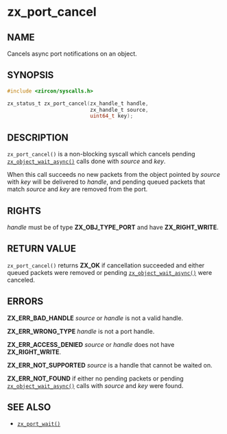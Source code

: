 # zx_port_cancel

## NAME

<!-- Updated by update-docs-from-fidl, do not edit. -->

Cancels async port notifications on an object.

## SYNOPSIS

<!-- Updated by update-docs-from-fidl, do not edit. -->

```c
#include <zircon/syscalls.h>

zx_status_t zx_port_cancel(zx_handle_t handle,
                           zx_handle_t source,
                           uint64_t key);
```

## DESCRIPTION

`zx_port_cancel()` is a non-blocking syscall which cancels
pending [`zx_object_wait_async()`] calls done with *source* and *key*.

When this call succeeds no new packets from the object pointed by
*source* with *key* will be delivered to *handle*, and pending queued
packets that match *source* and *key* are removed from the port.

## RIGHTS

<!-- Updated by update-docs-from-fidl, do not edit. -->

*handle* must be of type **ZX_OBJ_TYPE_PORT** and have **ZX_RIGHT_WRITE**.

## RETURN VALUE

`zx_port_cancel()` returns **ZX_OK** if cancellation succeeded and
either queued packets were removed or pending [`zx_object_wait_async()`] were
canceled.

## ERRORS

**ZX_ERR_BAD_HANDLE**  *source* or *handle* is not a valid handle.

**ZX_ERR_WRONG_TYPE**  *handle* is not a port handle.

**ZX_ERR_ACCESS_DENIED**  *source* or *handle* does not have **ZX_RIGHT_WRITE**.

**ZX_ERR_NOT_SUPPORTED**  *source* is a handle that cannot be waited on.

**ZX_ERR_NOT_FOUND** if either no pending packets or pending
[`zx_object_wait_async()`] calls with *source* and *key* were found.

## SEE ALSO

 - [`zx_port_wait()`]

<!-- References updated by update-docs-from-fidl, do not edit. -->

[`zx_object_wait_async()`]: object_wait_async.md
[`zx_port_wait()`]: port_wait.md
